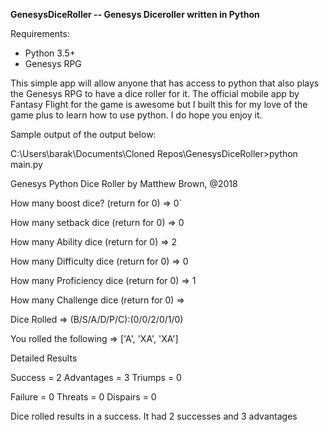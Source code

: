 **GenesysDiceRoller -- Genesys Diceroller written in Python**

Requirements:
* Python 3.5+
* Genesys RPG

This simple app will allow anyone that has access to python that also plays the Genesys RPG
to have a dice roller for it. The official mobile app by Fantasy Flight for the game is 
awesome but I built this for my love of the game plus to learn how to use python. I do hope
you enjoy it.

Sample output of the output below:


C:\Users\barak\Documents\Cloned Repos\GenesysDiceRoller>python main.py

Genesys Python Dice Roller by Matthew Brown, @2018

How many boost dice? (return for 0) => 0`

How many setback dice (return for 0) => 0

How many Ability dice (return for 0) => 2

How many Difficulty dice (return for 0) => 0

How many Proficiency dice (return for 0) => 1

How many Challenge dice (return for 0) =>



Dice Rolled => (B/S/A/D/P/C):(0/0/2/0/1/0)

You rolled the following =>  ['A', 'XA', 'XA']

Detailed Results

Success = 2     Advantages = 3     Triumps = 0

Failure = 0     Threats    = 0     Dispairs = 0

Dice rolled results in a success. It had 2 successes  and 3 advantages